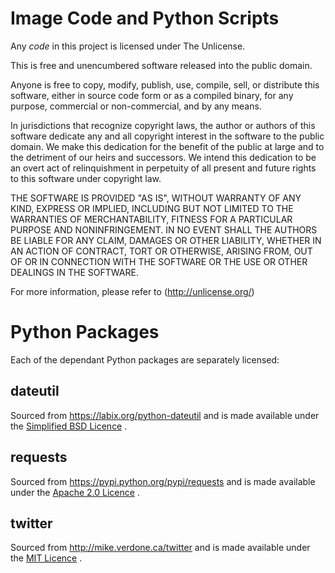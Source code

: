 # Image Code and Python Scripts

Any *code* in this project is licensed under The Unlicense.

This is free and unencumbered software released into the public domain.

Anyone is free to copy, modify, publish, use, compile, sell, or
distribute this software, either in source code form or as a compiled
binary, for any purpose, commercial or non-commercial, and by any
means.

In jurisdictions that recognize copyright laws, the author or authors
of this software dedicate any and all copyright interest in the
software to the public domain. We make this dedication for the benefit
of the public at large and to the detriment of our heirs and
successors. We intend this dedication to be an overt act of
relinquishment in perpetuity of all present and future rights to this
software under copyright law.

THE SOFTWARE IS PROVIDED "AS IS", WITHOUT WARRANTY OF ANY KIND,
EXPRESS OR IMPLIED, INCLUDING BUT NOT LIMITED TO THE WARRANTIES OF
MERCHANTABILITY, FITNESS FOR A PARTICULAR PURPOSE AND NONINFRINGEMENT.
IN NO EVENT SHALL THE AUTHORS BE LIABLE FOR ANY CLAIM, DAMAGES OR
OTHER LIABILITY, WHETHER IN AN ACTION OF CONTRACT, TORT OR OTHERWISE,
ARISING FROM, OUT OF OR IN CONNECTION WITH THE SOFTWARE OR THE USE OR
OTHER DEALINGS IN THE SOFTWARE.

For more information, please refer to (http://unlicense.org/)

# Python Packages

Each of the dependant Python packages are separately licensed:

## dateutil
Sourced from https://labix.org/python-dateutil and is made available under the [Simplified BSD Licence](https://opensource.org/licenses/BSD-2-Clause) .

## requests
Sourced from https://pypi.python.org/pypi/requests and is made available under the [Apache 2.0 Licence](https://www.apache.org/licenses/LICENSE-2.0) .

## twitter
Sourced from http://mike.verdone.ca/twitter and is made available under the [MIT Licence](https://github.com/sixohsix/twitter/blob/master/LICENSE) .